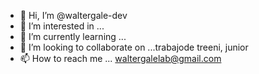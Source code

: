 - 👋 Hi, I’m @waltergale-dev
- 👀 I’m interested in ...
- 🌱 I’m currently learning ...
- 💞️ I’m looking to collaborate on ...trabajode treeni, junior
- 📫 How to reach me ...
waltergalelab@gmail.com
<!---
waltergale-dev/waltergale-dev is a ✨ special ✨ repository because its `README.md` (this file) appears on your GitHub profile.
You can click the Preview link to take a look at your changes.
--->
